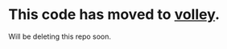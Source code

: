 # This code has moved to [volley](https://github.com/monopole/volley).

Will be deleting this repo soon.
